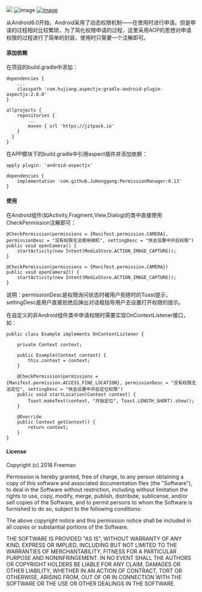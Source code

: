 [![](https://jitpack.io/v/JuHonggang/ShadowDrawable.svg)](https://jitpack.io/#JuHonggang/ShadowDrawable)
![image](https://img.shields.io/badge/build-passing-brightgreen.svg)
[![image](https://img.shields.io/packagist/l/doctrine/orm.svg)](https://github.com/JuHonggang/ShadowDrawable/blob/master/LICENSE)

从Android6.0开始，Android采用了动态权限机制——在使用时进行申请。但是申请的过程相对比较繁琐，为了简化权限申请的过程，这里采用AOP的思想对申请权限的过程进行了简单的封装，使用时只需要一个注解即可。


#### 添加依赖

在项目的build.gradle中添加：

    dependencies {
        ...
        classpath 'com.hujiang.aspectjx:gradle-android-plugin-aspectjx:2.0.0'
    }

    allprojects {
        repositories {
            ...
            maven { url 'https://jitpack.io'
        }
      }
    }
在APP模块下的build.gradle中引用aspect插件并添加依赖：

    apply plugin: 'android-aspectjx'

    dependencies {
        implementation 'com.github.JuHonggang:PermissionManager:0.13'
    }

#### 使用

在Android组件(如Activity,Fragment,View,Dialog)的类中直接使用CheckPermission注解即可：

    @CheckPermission(permissions = {Manifest.permission.CAMERA}, permissionDesc = "没有权限无法使用相机", settingDesc = "快去设置中开启权限")
    public void openCamera() {
        startActivity(new Intent(MediaStore.ACTION_IMAGE_CAPTURE));
    }

    @CheckPermission(permissions = {Manifest.permission.CAMERA})
    public void openCamera2() {
        startActivity(new Intent(MediaStore.ACTION_IMAGE_CAPTURE));
    }

说明：permissionDesc是权限询问状态时被用户拒绝时的Toast提示，settingDesc是用户直接拒绝后弹出对话框指导用户去设置打开权限的提示。


在自定义的非Android组件类中申请权限时需要实现OnContextListener接口，如：

    public class Example implements OnContextListener {

        private Context context;

        public Example(Context context) {
            this.context = context;
        }

        @CheckPermission(permissions = {Manifest.permission.ACCESS_FINE_LOCATION}, permissionDesc = "没有权限无法定位", settingDesc = "快去设置中开启定位权限")
        public void startLocation(Context context) {
            Toast.makeText(context, "开始定位", Toast.LENGTH_SHORT).show();
        }

        @Override
        public Context getContext() {
            return context;
        }
	}

#### License

Copyright (c) 2018 Freeman

Permission is hereby granted, free of charge, to any person obtaining a copy
of this software and associated documentation files (the "Software"), to deal
in the Software without restriction, including without limitation the rights
to use, copy, modify, merge, publish, distribute, sublicense, and/or sell
copies of the Software, and to permit persons to whom the Software is
furnished to do so, subject to the following conditions:

The above copyright notice and this permission notice shall be included in all
copies or substantial portions of the Software.

THE SOFTWARE IS PROVIDED "AS IS", WITHOUT WARRANTY OF ANY KIND, EXPRESS OR
IMPLIED, INCLUDING BUT NOT LIMITED TO THE WARRANTIES OF MERCHANTABILITY,
FITNESS FOR A PARTICULAR PURPOSE AND NONINFRINGEMENT. IN NO EVENT SHALL THE
AUTHORS OR COPYRIGHT HOLDERS BE LIABLE FOR ANY CLAIM, DAMAGES OR OTHER
LIABILITY, WHETHER IN AN ACTION OF CONTRACT, TORT OR OTHERWISE, ARISING FROM,
OUT OF OR IN CONNECTION WITH THE SOFTWARE OR THE USE OR OTHER DEALINGS IN THE
SOFTWARE.
